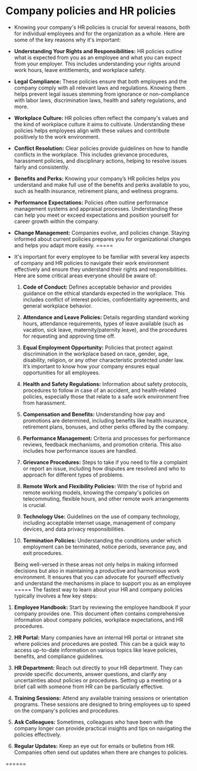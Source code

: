 Company policies and HR policies
================================
*   Knowing your company's HR policies is crucial for several reasons, both for individual employees and for the organization as a whole. Here are some of the key reasons why it's important:
  

*   **Understanding Your Rights and Responsibilities:** HR policies outline what is expected from you as an employee and what you can expect from your employer. This includes understanding your rights around work hours, leave entitlements, and workplace safety.
    
*   **Legal Compliance:** These policies ensure that both employees and the company comply with all relevant laws and regulations. Knowing them helps prevent legal issues stemming from ignorance or non-compliance with labor laws, discrimination laws, health and safety regulations, and more.
    
*   **Workplace Culture:** HR policies often reflect the company's values and the kind of workplace culture it aims to cultivate. Understanding these policies helps employees align with these values and contribute positively to the work environment.
    
*   **Conflict Resolution:** Clear policies provide guidelines on how to handle conflicts in the workplace. This includes grievance procedures, harassment policies, and disciplinary actions, helping to resolve issues fairly and consistently.
    
*   **Benefits and Perks:** Knowing your company’s HR policies helps you understand and make full use of the benefits and perks available to you, such as health insurance, retirement plans, and wellness programs.
    
*   **Performance Expectations:** Policies often outline performance management systems and appraisal processes. Understanding these can help you meet or exceed expectations and position yourself for career growth within the company.
    

*   **Change Management:** Companies evolve, and policies change. Staying informed about current policies prepares you for organizational changes and helps you adapt more easily.
=====
*   It's important for every employee to be familiar with several key aspects of company and HR policies to navigate their work environment effectively and ensure they understand their rights and responsibilities. Here are some critical areas everyone should be aware of:
    
    1.  **Code of Conduct:** Defines acceptable behavior and provides guidance on the ethical standards expected in the workplace. This includes conflict of interest policies, confidentiality agreements, and general workplace behavior.
        
    2.  **Attendance and Leave Policies:** Details regarding standard working hours, attendance requirements, types of leave available (such as vacation, sick leave, maternity/paternity leave), and the procedures for requesting and approving time off.
        
    3.  **Equal Employment Opportunity:** Policies that protect against discrimination in the workplace based on race, gender, age, disability, religion, or any other characteristic protected under law. It’s important to know how your company ensures equal opportunities for all employees.
        
    4.  **Health and Safety Regulations:** Information about safety protocols, procedures to follow in case of an accident, and health-related policies, especially those that relate to a safe work environment free from harassment.
        
    5.  **Compensation and Benefits:** Understanding how pay and promotions are determined, including benefits like health insurance, retirement plans, bonuses, and other perks offered by the company.
        
    6.  **Performance Management:** Criteria and processes for performance reviews, feedback mechanisms, and promotion criteria. This also includes how performance issues are handled.
        
    7.  **Grievance Procedures:** Steps to take if you need to file a complaint or report an issue, including how disputes are resolved and who to approach for different types of problems.
        
    8.  **Remote Work and Flexibility Policies:** With the rise of hybrid and remote working models, knowing the company's policies on telecommuting, flexible hours, and other remote work arrangements is crucial.
        
    9.  **Technology Use:** Guidelines on the use of company technology, including acceptable internet usage, management of company devices, and data privacy responsibilities.
        
    10.  **Termination Policies:** Understanding the conditions under which employment can be terminated, notice periods, severance pay, and exit procedures.
        
    
    Being well-versed in these areas not only helps in making informed decisions but also in maintaining a productive and harmonious work environment. It ensures that you can advocate for yourself effectively and understand the mechanisms in place to support you as an employee
=====
The fastest way to learn about your HR and company policies typically involves a few key steps:

1.  **Employee Handbook:** Start by reviewing the employee handbook if your company provides one. This document often contains comprehensive information about company policies, workplace expectations, and HR procedures.
    
2.  **HR Portal:** Many companies have an internal HR portal or intranet site where policies and procedures are posted. This can be a quick way to access up-to-date information on various topics like leave policies, benefits, and compliance guidelines.
    
3.  **HR Department:** Reach out directly to your HR department. They can provide specific documents, answer questions, and clarify any uncertainties about policies or procedures. Setting up a meeting or a brief call with someone from HR can be particularly effective.
    
4.  **Training Sessions:** Attend any available training sessions or orientation programs. These sessions are designed to bring employees up to speed on the company's policies and procedures.
    
5.  **Ask Colleagues:** Sometimes, colleagues who have been with the company longer can provide practical insights and tips on navigating the policies effectively.
    
6.  **Regular Updates:** Keep an eye out for emails or bulletins from HR. Companies often send out updates when there are changes to policies.

======
